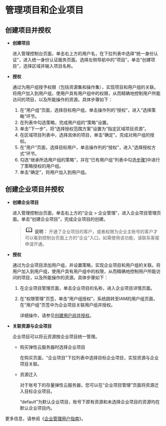 # 管理项目和企业项目<a name="ecs_03_0607"></a>

## 创建项目并授权<a name="zh-cn_topic_0161606883_section448317345616"></a>

-   **创建项目**

    进入管理控制台页面，单击右上方的用户名，在下拉列表中选择“统一身份认证”，进入统一身份认证服务页面。选择左侧导航中的“项目”，单击“创建项目”，选择区域并输入项目名称。

-   **授权**

    通过为用户组授予权限（包括资源集和操作集），实现项目和用户组的关联。将用户加入到用户组，使用户具有用户组中的权限，从而精确地控制用户所能访问的项目，以及所能操作的资源。具体步骤如下：

    1.  <a name="li183611366386"></a>在“用户组”页面，选择目标用户组，单击操作列的“授权”，进入“选择策略”环节。
    2.  在列表中勾选策略，完成用户组的“策略”设置。
    3.  单击“下一步”，将“选择授权范围方案”设置为“指定区域项目资源”。
    4.  在区域项目列表中，选择具体的项目，单击“确定”。完成对用户组的授权。
    5.  在“用户”页面，选择目标用户，单击操作列的“授权”，进入“选择授权方式”环节。
    6.  勾选“继承所选用户组的策略”，并在“已有用户组”列表中勾选[步骤1](#li183611366386)中进行了策略授权的用户组。
    7.  单击“确定”，将用户加入到用户组。

## 创建企业项目并授权<a name="zh-cn_topic_0161606883_section19513274336"></a>

-   **创建企业项目**

    进入管理控制台页面，单击右上方的“企业 \> 企业管理”，进入企业项目管理页面。单击“创建企业项目”，完成企业项目的创建。

    >![](public_sys-resources/icon-note.gif) **说明：** 
    >开通了企业项目的客户，或者权限为企业主账号的客户才可以看到控制台页面上方的“企业”入口。如需使用该功能，请联系客服申请开通。

-   **授权**

    通过为企业项目添加用户组，并设置策略，实现企业项目和用户组的关联。将用户加入到用户组，使用户具有用户组中的权限，从而精确地控制用户所能访问的项目，以及所能操作的资源。具体步骤如下：

    1.  在企业项目管理页面，单击企业项目的名称，进入企业项目详情页面。
    2.  在“权限管理”页签，单击“用户组授权”，系统跳转至IAM的用户组页面，在“用户组”页签中为企业项目关联用户组并授权。

        详细操作，请参见[创建用户组并授权](https://support.huaweicloud.com/usermanual-iam/iam_03_0001.html)。

-   **关联资源与企业项目**

    企业项目可以将云资源按企业项目统一管理。

    -   购买弹性云服务器时选择企业项目

        在购买页面，“企业项目”下拉列表中选择目标企业项目，实现资源与企业项目关联。

    -   资源迁入

        对于账号下的存量弹性云服务器，您可以在“企业项目管理”页面将资源迁入目标企业项目。

        “default”为默认企业项目，账号下原有资源和未选择企业项目的资源均在默认企业项目内。

更多信息，请参阅《[企业管理用户指南](https://support.huaweicloud.com/usermanual-em/zh-cn_topic_0123692049.html)》。

